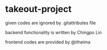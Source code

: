 # takeout-project

given codes are ignored by .gitattributes file

backend functionality is written by Chingpo Lin

frontend codes are provided by @itheima
